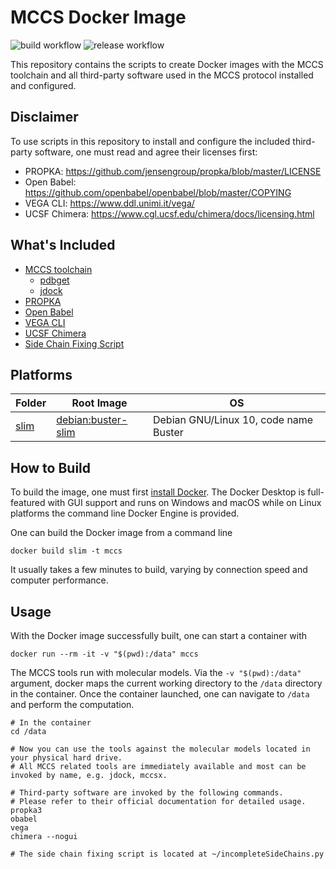 # MCCS Docker Image

![build workflow](https://github.com/stcmz/mccs-docker/actions/workflows/build.yml/badge.svg)
![release workflow](https://github.com/stcmz/mccs-docker/actions/workflows/release.yml/badge.svg)

This repository contains the scripts to create Docker images with the MCCS toolchain and all third-party software used in the MCCS protocol installed and configured.


## Disclaimer

To use scripts in this repository to install and configure the included third-party software, one must read and agree their licenses first:

* PROPKA: https://github.com/jensengroup/propka/blob/master/LICENSE
* Open Babel: https://github.com/openbabel/openbabel/blob/master/COPYING
* VEGA CLI: https://www.ddl.unimi.it/vega/
* UCSF Chimera: https://www.cgl.ucsf.edu/chimera/docs/licensing.html


## What's Included

* [MCCS toolchain](https://github.com/stcmz/mccs-toolchain)
  * [pdbget](https://github.com/fengzhiwei1288/pdbget)
  * [jdock](https://github.com/fengzhiwei1288/jdock)
* [PROPKA](https://github.com/jensengroup/propka)
* [Open Babel](https://github.com/openbabel/openbabel)
* [VEGA CLI](https://www.ddl.unimi.it/vega/)
* [UCSF Chimera](https://www.cgl.ucsf.edu/chimera/)
* [Side Chain Fixing Script](https://gist.githubusercontent.com/bougui505/c8599a6659b368c18b45bc321c49a0b1/raw/9af9c7df24f9b5213a5d4362e5f871ce5b51140f/incompleteSideChains.py)


## Platforms

|Folder|Root Image|OS|
|-|-|-|
|[slim](https://github.com/stcmz/mccs-docker/tree/main/slim)|[debian:buster-slim](https://hub.docker.com/_/debian)| Debian GNU/Linux 10, code name Buster|


## How to Build

To build the image, one must first [install Docker](https://docs.docker.com/get-docker/). The Docker Desktop is full-featured with GUI support and runs on Windows and macOS while on Linux platforms the command line Docker Engine is provided.

One can build the Docker image from a command line
```
docker build slim -t mccs
```

It usually takes a few minutes to build, varying by connection speed and computer performance.


## Usage

With the Docker image successfully built, one can start a container with
```
docker run --rm -it -v "$(pwd):/data" mccs
```

The MCCS tools run with molecular models. Via the `-v "$(pwd):/data"` argument, docker maps the current working directory to the `/data` directory in the container. Once the container launched, one can navigate to `/data` and perform the computation.
```
# In the container
cd /data

# Now you can use the tools against the molecular models located in your physical hard drive.
# All MCCS related tools are immediately available and most can be invoked by name, e.g. jdock, mccsx.

# Third-party software are invoked by the following commands.
# Please refer to their official documentation for detailed usage.
propka3
obabel
vega
chimera --nogui

# The side chain fixing script is located at ~/incompleteSideChains.py
```
